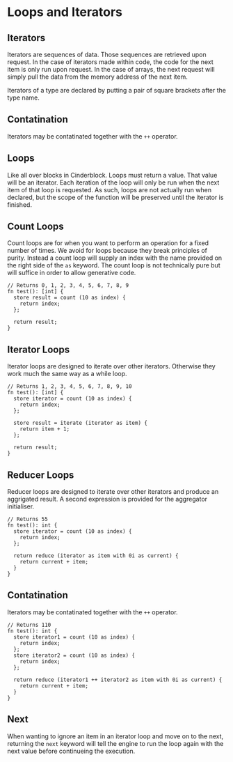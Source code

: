 # Loops and Iterators

## Iterators

Iterators are sequences of data. Those sequences are retrieved upon request. In the case of iterators made within code, the code for the next item is only run upon request. In the case of arrays, the next request will simply pull the data from the memory address of the next item.

Iterators of a type are declared by putting a pair of square brackets after the type name.

## Contatination

Iterators may be contatinated together with the `++` operator.

## Loops

Like all over blocks in Cinderblock. Loops must return a value. That value will be an iterator. Each iteration of the loop will only be run when the next item of that loop is requested. As such, loops are not actually run when declared, but the scope of the function will be preserved until the iterator is finished.

## Count Loops

Count loops are for when you want to perform an operation for a fixed number of times. We avoid for loops because they break principles of purity. Instead a count loop will supply an index with the name provided on the right side of the `as` keyword. The count loop is not technically pure but will suffice in order to allow generative code.

```
// Returns 0, 1, 2, 3, 4, 5, 6, 7, 8, 9
fn test(): [int] {
  store result = count (10 as index) {
    return index;
  };

  return result;
}
```

## Iterator Loops

Iterator loops are designed to iterate over other iterators. Otherwise they work much the same way as a while loop.

```
// Returns 1, 2, 3, 4, 5, 6, 7, 8, 9, 10
fn test(): [int] {
  store iterator = count (10 as index) {
    return index;
  };

  store result = iterate (iterator as item) {
    return item + 1;
  };

  return result;
}
```

## Reducer Loops

Reducer loops are designed to iterate over other iterators and produce an aggrigated result. A second expression is provided for the aggregator initialiser.

```
// Returns 55
fn test(): int {
  store iterator = count (10 as index) {
    return index;
  };

  return reduce (iterator as item with 0i as current) {
    return current + item;
  }
}
```

## Contatination

Iterators may be contatinated together with the `++` operator.

```
// Returns 110
fn test(): int {
  store iterator1 = count (10 as index) {
    return index;
  };
  store iterator2 = count (10 as index) {
    return index;
  };

  return reduce (iterator1 ++ iterator2 as item with 0i as current) {
    return current + item;
  }
}
```

## Next

When wanting to ignore an item in an iterator loop and move on to the next, returning the `next` keyword will tell the engine to run the loop again with the next value before continueing the execution.
